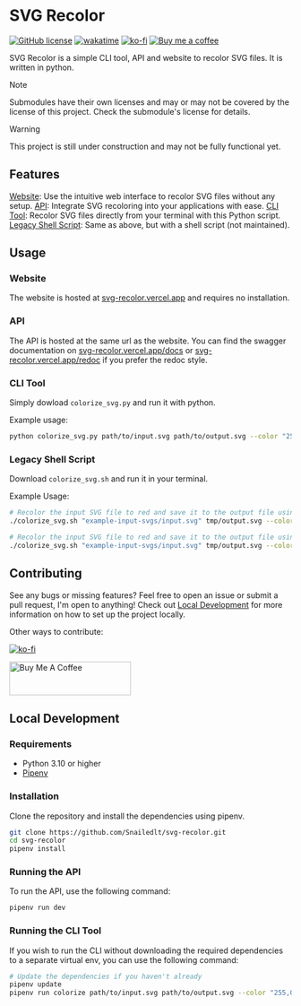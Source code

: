 # SVG Recolor

[![GitHub license](https://img.shields.io/github/license/Snailedlt/svg-recolor)](https://github.com/Snailedlt/svg-recolor/blob/main/LICENSE)
[![wakatime](https://wakatime.com/badge/github/Snailedlt/svg-recolor.svg)](https://wakatime.com/badge/github/Snailedlt/svg-recolor)
[![ko-fi](https://img.shields.io/badge/Ko--fi-support_me_on-red?logo=ko-fi)](https://ko-fi.com/snailedlt)
[![Buy me a coffee](https://img.shields.io/badge/Buy%20me%20a%20coffee-donate-yellow?logo=buymeacoffee)](https://buymeacoffee.com/snailedlt)

SVG Recolor is a simple CLI tool, API and website to recolor SVG files. It is written in python.

<!-- ![website](website_screenshot.png) -->

> [!NOTE]
> Submodules have their own licenses and may or may not be covered by the license of this project. Check the submodule's license for details.

> [!WARNING]
> This project is still under construction and may not be fully functional yet.

## Features

[Website](#website): Use the intuitive web interface to recolor SVG files without any setup.
[API](#api): Integrate SVG recoloring into your applications with ease.
[CLI Tool](#cli-tool): Recolor SVG files directly from your terminal with this Python script.
[Legacy Shell Script](#legacy-shell-script): Same as above, but with a shell script (not maintained).

## Usage

### Website

The website is hosted at [svg-recolor.vercel.app](https://svg-recolor.vercel.app) and requires no installation.

### API

The API is hosted at the same url as the website. You can find the swagger documentation on [svg-recolor.vercel.app/docs](https://svg-recolor.vercel.app/api) or [svg-recolor.vercel.app/redoc](https://svg-recolor.vercel.app/redoc) if you prefer the redoc style.

### CLI Tool

Simply dowload `colorize_svg.py` and run it with python.

Example usage:

```sh
python colorize_svg.py path/to/input.svg path/to/output.svg --color "255,0,0"
```

### Legacy Shell Script

Download `colorize_svg.sh` and run it in your terminal.

Example Usage:

```bash
# Recolor the input SVG file to red and save it to the output file using RGB color values
./colorize_svg.sh "example-input-svgs/input.svg" tmp/output.svg --color "255,0,0"

# Recolor the input SVG file to red and save it to the output file using hex color values
./colorize_svg.sh "example-input-svgs/input.svg" tmp/output.svg --color "#FF0000"
```

## Contributing

See any bugs or missing features? Feel free to open an issue or submit a pull request, I'm open to anything!
Check out [Local Development](#local-development) for more information on how to set up the project locally.

Other ways to contribute:

[![ko-fi](https://ko-fi.com/img/githubbutton_sm.svg)](https://ko-fi.com/H2H0GY0OU)
<!--markdownlint-disable-next-line MD033 -->
<a href="https://www.buymeacoffee.com/snailedlt" target="_blank"><img src="https://cdn.buymeacoffee.com/buttons/v2/default-yellow.png" alt="Buy Me A Coffee" style="height: 60px !important;width: 217px !important;" ></a>

## Local Development

### Requirements

- Python 3.10 or higher
- [Pipenv](https://pipenv.pypa.io/en/latest/)

### Installation

Clone the repository and install the dependencies using pipenv.

```sh
git clone https://github.com/Snailedlt/svg-recolor.git
cd svg-recolor
pipenv install
```

### Running the API

To run the API, use the following command:

```sh
pipenv run dev
```

### Running the CLI Tool

If you wish to run the CLI without downloading the required dependencies to a separate virtual env, you can use the following command:

```sh
# Update the dependencies if you haven't already
pipenv update
pipenv run colorize path/to/input.svg path/to/output.svg --color "255,0,0"
```
